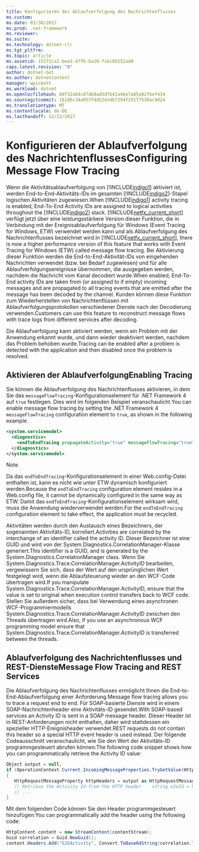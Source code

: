 ```yaml
---
title: Konfigurieren der Ablaufverfolgung des Nachrichtenflusses
ms.custom: 
ms.date: 03/30/2017
ms.prod: .net-framework
ms.reviewer: 
ms.suite: 
ms.technology: dotnet-clr
ms.tgt_pltfrm: 
ms.topic: article
ms.assetid: 15571ca2-bee2-47fb-ba10-fcbc09152ad0
caps.latest.revision: "8"
author: dotnet-bot
ms.author: dotnetcontent
manager: wpickett
ms.workload: dotnet
ms.openlocfilehash: 8df32a64c07db8a45dfb41a46e7a65a92fbef434
ms.sourcegitcommit: 16186c34a957fdd52e5db7294f291f7530ac9d24
ms.translationtype: MT
ms.contentlocale: de-DE
ms.lasthandoff: 12/22/2017
---
```

# <a name="configuring-message-flow-tracing"></a><span data-ttu-id="39d4e-102">Konfigurieren der Ablaufverfolgung des Nachrichtenflusses</span><span class="sxs-lookup"><span data-stu-id="39d4e-102">Configuring Message Flow Tracing</span></span>
<span data-ttu-id="39d4e-103">Wenn die Aktivitätsablaufverfolgung von [!INCLUDE[indigo1](../../../../../includes/indigo1-md.md)] aktiviert ist, werden End-to-End-Aktivitäts-IDs im gesamten [!INCLUDE[indigo2](../../../../../includes/indigo2-md.md)]-Stapel logischen Aktivitäten zugewiesen.</span><span class="sxs-lookup"><span data-stu-id="39d4e-103">When [!INCLUDE[indigo1](../../../../../includes/indigo1-md.md)] activity tracing is enabled, End-To-End Activity IDs are assigned to logical activities throughout the [!INCLUDE[indigo2](../../../../../includes/indigo2-md.md)] stack.</span></span> <span data-ttu-id="39d4e-104">[!INCLUDE[netfx_current_short](../../../../../includes/netfx-current-short-md.md)] verfügt jetzt über eine leistungsstärkere Version dieser Funktion, die in Verbindung mit der Ereignisablaufverfolgung für Windows (Event Tracing for Windows, ETW) verwendet werden kann und als Ablaufverfolgung des Nachrichtenflusses bezeichnet wird.</span><span class="sxs-lookup"><span data-stu-id="39d4e-104">In [!INCLUDE[netfx_current_short](../../../../../includes/netfx-current-short-md.md)], there is now a higher performance version of this feature that works with Event Tracing for Windows (ETW) called message flow tracing.</span></span> <span data-ttu-id="39d4e-105">Bei Aktivierung dieser Funktion werden die End-to-End-Aktivität-IDs von eingehenden Nachrichten verwendet (bzw. bei Bedarf zugewiesen) und für alle Ablaufverfolgungsereignisse übernommen, die ausgegeben werden, nachdem die Nachricht vom Kanal decodiert wurde.</span><span class="sxs-lookup"><span data-stu-id="39d4e-105">When enabled, End-To-End activity IDs are taken from (or assigned to if empty) incoming messages and are propagated to all tracing events that are emitted after the message has been decoded by the channel.</span></span> <span data-ttu-id="39d4e-106">Kunden können diese Funktion zum Wiederherstellen von Nachrichtenflüssen mit Ablaufverfolgungsprotokollen verschiedener Dienste nach der Decodierung verwenden.</span><span class="sxs-lookup"><span data-stu-id="39d4e-106">Customers can use this feature to reconstruct message flows with trace logs from different services after decoding.</span></span>  
  
 <span data-ttu-id="39d4e-107">Die Ablaufverfolgung kann aktiviert werden, wenn ein Problem mit der Anwendung erkannt wurde, und dann wieder deaktiviert werden, nachdem das Problem behoben wurde.</span><span class="sxs-lookup"><span data-stu-id="39d4e-107">Tracing can be enabled after a problem is detected with the application and then disabled once the problem is resolved.</span></span>  
  
## <a name="enabling-tracing"></a><span data-ttu-id="39d4e-108">Aktivieren der Ablaufverfolgung</span><span class="sxs-lookup"><span data-stu-id="39d4e-108">Enabling Tracing</span></span>  
 <span data-ttu-id="39d4e-109">Sie können die Ablaufverfolgung des Nachrichtenflusses aktivieren, in dem Sie das `messageFlowTracing`-Konfigurationselement für .NET Framework 4 auf `true` festlegen. Dies wird im folgenden Beispiel veranschaulicht.</span><span class="sxs-lookup"><span data-stu-id="39d4e-109">You can enable message flow tracing by setting the .NET Framework 4 `messageFlowTracing` configuration element to `true`, as shown in the following example.</span></span>  
  
```xml  
<system.servicemodel>  
  <diagnostics>  
    <endToEndTracing propagateActivity="true" messageFlowTracing="true" />  
  </diagnostics>  
</system.servicemodel>  
```  
  
> [!NOTE]
>  <span data-ttu-id="39d4e-110">Da das `endToEndTracing`-Konfigurationselement in einer Web.config-Datei enthalten ist, kann es nicht wie unter ETW dynamisch konfiguriert werden.</span><span class="sxs-lookup"><span data-stu-id="39d4e-110">Because the `endToEndTracing` configuration element resides in a Web.config file, it cannot be dynamically configured in the same way as ETW.</span></span> <span data-ttu-id="39d4e-111">Damit das `endToEndTracing`-Konfigurationselement wirksam wird, muss die Anwendung wiederverwendet werden.</span><span class="sxs-lookup"><span data-stu-id="39d4e-111">For the `endToEndTracing` configuration element to take effect, the application must be recycled.</span></span>  
  
 <span data-ttu-id="39d4e-112">Aktivitäten werden durch den Austausch eines Bezeichners, der sogenannten Aktivitäts-ID, korreliert.</span><span class="sxs-lookup"><span data-stu-id="39d4e-112">Activities are correlated by the interchange of an identifier called the activity ID.</span></span> <span data-ttu-id="39d4e-113">Dieser Bezeichner ist eine GUID und wird von der System.Diagnostics.CorrelationManager-Klasse generiert.</span><span class="sxs-lookup"><span data-stu-id="39d4e-113">This identifier is a GUID, and is generated by the System.Diagnostics.CorrelationManager class.</span></span> <span data-ttu-id="39d4e-114">Wenn Sie System.Diagnostics.Trace.CorrelationManager.ActivityID bearbeiten, vergewissern Sie sich, dass der Wert auf den ursprünglichen Wert festgelegt wird, wenn die Ablaufsteuerung wieder an den WCF-Code übertragen wird.</span><span class="sxs-lookup"><span data-stu-id="39d4e-114">If you manipulate System.Diagnostics.Trace.CorrelationManager.ActivityID, ensure that the value is set to original when execution control transfers back to WCF code.</span></span>  <span data-ttu-id="39d4e-115">Stellen Sie außerdem sicher, dass bei Verwendung eines asynchronen WCF-Programmiermodells System.Diagnostics.Trace.CorrelationManager.ActivityID zwischen den Threads übertragen wird.</span><span class="sxs-lookup"><span data-stu-id="39d4e-115">Also, if you use an asynchronous WCF programming model ensure that System.Diagnostics.Trace.CorrelationManager.ActivityID is transferred between the threads.</span></span>  
  
## <a name="message-flow-tracing-and-rest-services"></a><span data-ttu-id="39d4e-116">Ablaufverfolgung des Nachrichtenflusses und REST-Dienste</span><span class="sxs-lookup"><span data-stu-id="39d4e-116">Message Flow Tracing and REST Services</span></span>  
 <span data-ttu-id="39d4e-117">Die Ablaufverfolgung des Nachrichtenflusses ermöglicht Ihnen die End-to-End-Ablaufverfolgung einer Anforderung.</span><span class="sxs-lookup"><span data-stu-id="39d4e-117">Message flow tracing allows you to trace a request end to end.</span></span>  <span data-ttu-id="39d4e-118">Für SOAP-basierte Dienste wird in einem SOAP-Nachrichtenheader eine Aktivitäts-ID gesendet.</span><span class="sxs-lookup"><span data-stu-id="39d4e-118">With SOAP-based services an Activity ID is sent in a SOAP message header.</span></span> <span data-ttu-id="39d4e-119">Dieser Header ist in REST-Anforderungen nicht enthalten, daher wird stattdessen ein spezieller HTTP-Ereignisheader verwendet.</span><span class="sxs-lookup"><span data-stu-id="39d4e-119">REST requests do not contain this header so a special HTTP event header is used instead.</span></span> <span data-ttu-id="39d4e-120">Der folgende Codeausschnitt veranschaulicht, wie Sie den Wert der Aktivitäts-ID programmgesteuert abrufen können:</span><span class="sxs-lookup"><span data-stu-id="39d4e-120">The following code snippet shows how you can programmatically retrieve the Activity ID value:</span></span>  
  
```csharp
Object output = null;
if (OperationContext.Current.IncomingMessageProperties.TryGetValue(HttpRequestMessageProperty.Name, out output))
{
   HttpRequestMessageProperty httpHeaders = output as HttpRequestMessageProperty;
   // Retrieve the Activity Id from the HTTP header    string e2eId = httpHeaders.Headers["E2EActivity"];
   // ...
}
```

 <span data-ttu-id="39d4e-121">Mit dem folgenden Code können Sie den Header programmgesteuert hinzufügen:</span><span class="sxs-lookup"><span data-stu-id="39d4e-121">You can programmatically add the header using the following code:</span></span>  
  
```csharp  
HttpContent content = new StreamContent(contentStream);  
Guid correlation = Guid.NewGuid();  
content.Headers.Add("E2EActivity", Convert.ToBase64String(correlation.ToByteArray()));  
```
